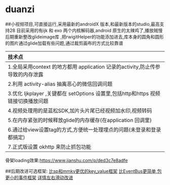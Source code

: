 # duanzi
##小视频项目,可直接运行,采用最新的androidX 版本,和最新版本的studio,最高支持28
目前采用的有ijk 和 exo 两个内核解码器,android 原生的太辣鸡了,播放贼慢
后期重新整改glideimage库 ,把rwigitHelper的功能添加进去,库本身的圆角和圆形的图片通过glide加载有些问题,通过裁剪画布的方式比较靠谱

| 技术点 |
| :------------ |
|  1.全局采用context 的地方都用 application 记录的activity,防止传参导致的内存泄露 |
|  2.利用 activity-alias 抽离恶心的微信回调问题 |
|  3.优化 Ijkplayer ,关键都在 setOptions 设置里,包括http和https 视频链接切换播放问题 |
|  4.视频处理用的是蓝松SDK,加片头片尾已经视频加水印,视频转码  |
|  5.在内存紧张的时候释放glide的内存缓存(在application 回调里)  |
|  6.通过给view设置tag的方式,方便统一处理埋点的问题(未登录和登录都搞定) |
|  7.正式版设置 okhttp 来防止抓包功能  |

骨架loading效果:https://www.jianshu.com/p/ded3c7e8adfe

##后期改进可选框架:
[比sp和mmkv更优的key_value框架](https://github.com/JeremyLiao/FastSharedPreferences)
[比EventBus更简单,包更小的事件框架](https://github.com/JeremyLiao/LiveEventBus)
[详情左右滑动改进](https://github.com/YvesCheung/SlidableLayout)


